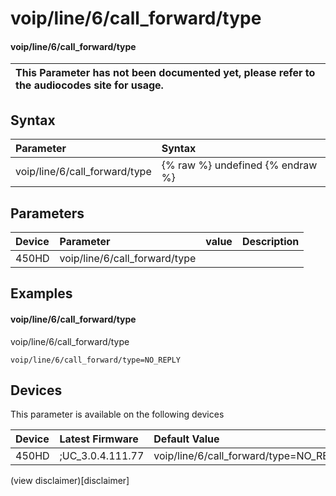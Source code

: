 ﻿---
description: voip/line/6/call_forward/type
search:
    keywords: ['voip','line','6','call_forward','type']
---

# voip/line/6/call_forward/type

#### voip/line/6/call_forward/type


| This Parameter has not been documented yet, please refer to the audiocodes site for usage.  |
| :--- |

## Syntax
| Parameter | Syntax |
| :--- | :--- |
|voip/line/6/call_forward/type | {% raw %} undefined {% endraw %} |

## Parameters
|Device|Parameter|value|Description|
|:---|:---|:---|:---|
| 450HD | voip/line/6/call_forward/type |  |  |

## Examples
#### voip/line/6/call_forward/type

voip/line/6/call_forward/type

```
voip/line/6/call_forward/type=NO_REPLY
```

## Devices
This parameter is available on the following devices

| Device | Latest Firmware | Default Value |
|:---|:---|:---|
| 450HD | ;UC_3.0.4.111.77 | voip/line/6/call_forward/type=NO_REPLY 

(view disclaimer)[disclaimer]
